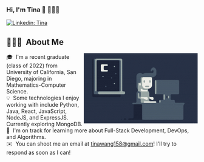 ### Hi, I'm Tina 👋 👩🏻‍💻


[![Linkedin: Tina](https://img.shields.io/badge/-Tina-blue?style=flat-square&logo=Linkedin&logoColor=white&link=https://www.linkedin.com/in/tunaabop/)](https://www.linkedin.com/in/tunaabop/)

## 👨🏻‍💻 &nbsp;About Me

<img alt="Night Coding" src="https://raw.githubusercontent.com/AVS1508/AVS1508/master/assets/Night-Coding.gif" align="right"/>

🎓 &nbsp;I'm a recent graduate (class of 2022) from University of California, San Diego, majoring in Mathematics-Computer Science.\
💡 &nbsp;Some technologies I enjoy working with include Python, Java, React, JavaScript, NodeJS, and ExpressJS. Currently exploring MongoDB.\
🌱 &nbsp;I'm on track for learning more about Full-Stack Development, DevOps, and Algorithms.\
✉️ &nbsp;You can shoot me an email at tinawang158@gmail.com! I'll try to respond as soon as I can!


<!--
**tunaabop/tunaabop** is a ✨ _special_ ✨ repository because its `README.md` (this file) appears on your GitHub profile.

Here are some ideas to get you started:

- 🔭 I’m currently working on ...
- 🌱 I’m currently learning ...
- 👯 I’m looking to collaborate on ...
- 🤔 I’m looking for help with ...
- 💬 Ask me about ...
- 📫 How to reach me: ...
- 😄 Pronouns: ...
- ⚡ Fun fact: ...
-->

